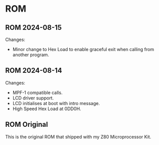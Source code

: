 # ROM

## ROM 2024-08-15

Changes:
- Minor change to Hex Load to enable graceful exit when calling from another program.

## ROM 2024-08-14

Changes:
- MPF-1 compatible calls.
- LCD driver support.
- LCD initialises at boot with intro message.
- High Speed Hex Load at 0DD0H.

## ROM Original

This is the original ROM that shipped with my Z80 Microprocessor Kit.
